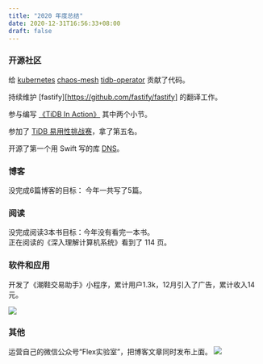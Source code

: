 ```yaml
---
title: "2020 年度总结"
date: 2020-12-31T16:56:33+08:00
draft: false
---
```


### 开源社区

给 [kubernetes](https://github.com/kubernetes/kubernetes) [chaos-mesh](https://github.com/chaos-mesh/chaos-mesh) [tidb-operator](https://github.com/pingcap/tidb-operator) 贡献了代码。

持续维护 [fastify][https://github.com/fastify/fastify] 的翻译工作。


参与编写 [《TiDB In Action》](https://book.tidb.io/) 其中两个小节。

参加了 [TiDB 易用性挑战赛](https://pingcap.com/community-cn/tidb-usability-challenge/)，拿了第五名。

开源了第一个用 Swift 写的库 [DNS](https://github.com/vincent178/DNS)。

### 博客

没完成6篇博客的目标： 今年一共写了5篇。

### 阅读

没完成阅读3本书目标：今年没有看完一本书。
<br>
正在阅读的《深入理解计算机系统》看到了 114 页。

### 软件和应用

开发了《潮鞋交易助手》小程序，累计用户1.3k，12月引入了广告，累计收入14元。

![](/2020-report/gh_785f67931769_344.jpg)

### 其他

运营自己的微信公众号“Flex实验室”，把博客文章同时发布上面。
![](/2020-report/qrcode_for_gh_5480baaa5c50_344.jpg)

